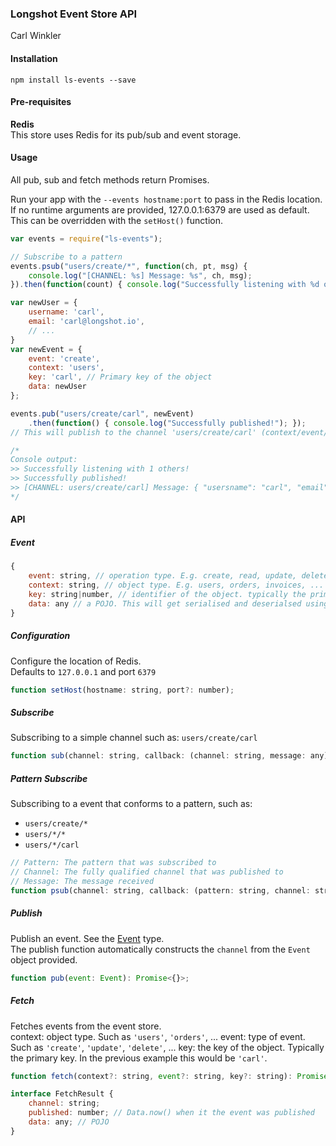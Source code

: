 ### Longshot Event Store API
Carl Winkler

#### Installation
```
npm install ls-events --save
```

#### Pre-requisites
 **Redis**  
 This store uses Redis for its pub/sub and event storage.

#### Usage
All pub, sub and fetch methods return Promises.

Run your app with the `--events hostname:port` to pass in the Redis location.  
If no runtime arguments are provided, 127.0.0.1:6379 are used as default.  
This can be overridden with the `setHost()` function.

```javascript
var events = require("ls-events");

// Subscribe to a pattern
events.psub("users/create/*", function(ch, pt, msg) {
	console.log("[CHANNEL: %s] Message: %s", ch, msg);
}).then(function(count) { console.log("Successfully listening with %d others", count) });

var newUser = {
	username: 'carl',
	email: 'carl@longshot.io',
	// ...
}
var newEvent = {
	event: 'create',
	context: 'users',
	key: 'carl', // Primary key of the object
	data: newUser
};

events.pub("users/create/carl", newEvent)
	.then(function() { console.log("Successfully published!"); });
// This will publish to the channel 'users/create/carl' (context/event/key)

/*
Console output:
>> Successfully listening with 1 others!
>> Successfully published!
>> [CHANNEL: users/create/carl] Message: { "usersname": "carl", "email": "carl@longshot.io" }
*/
```

#### API

##### Event
```javascript
{
	event: string, // operation type. E.g. create, read, update, delete, ...
	context: string, // object type. E.g. users, orders, invoices, ...
	key: string|number, // identifier of the object. typically the primary key.
	data: any // a POJO. This will get serialised and deserialsed using JSON.
}
```

##### Configuration
Configure the location of Redis.  
Defaults to `127.0.0.1` and port `6379`
```javascript
function setHost(hostname: string, port?: number);

```

##### Subscribe
Subscribing to a simple channel such as: `users/create/carl`
```javascript
function sub(channel: string, callback: (channel: string, message: any) =>  void): Promise<{}>;
```

##### Pattern Subscribe
Subscribing to a event that conforms to a pattern, such as:  
* `users/create/*`
* `users/*/*`
* `users/*/carl`

```javascript
// Pattern: The pattern that was subscribed to
// Channel: The fully qualified channel that was published to
// Message: The message received
function psub(channel: string, callback: (pattern: string, channel: string, message: any) =>  void): Promise<{}>;
```

##### Publish
Publish an event. See the [Event](#event) type.  
The publish function automatically constructs the `channel` from the `Event` object provided.

```javascript
function pub(event: Event): Promise<{}>;
```

##### Fetch
Fetches events from the event store.  
context: object type. Such as `'users'`, `'orders'`, ...
event: type of event. Such as `'create'`, `'update'`, `'delete'`, ...
key: the key of the object. Typically the primary key. In the previous example this would be `'carl'`.

```javascript
function fetch(context?: string, event?: string, key?: string): Promise<FetchResult[]>;

interface FetchResult {
    channel: string;
    published: number; // Data.now() when it the event was published
    data: any; // POJO
}
```
